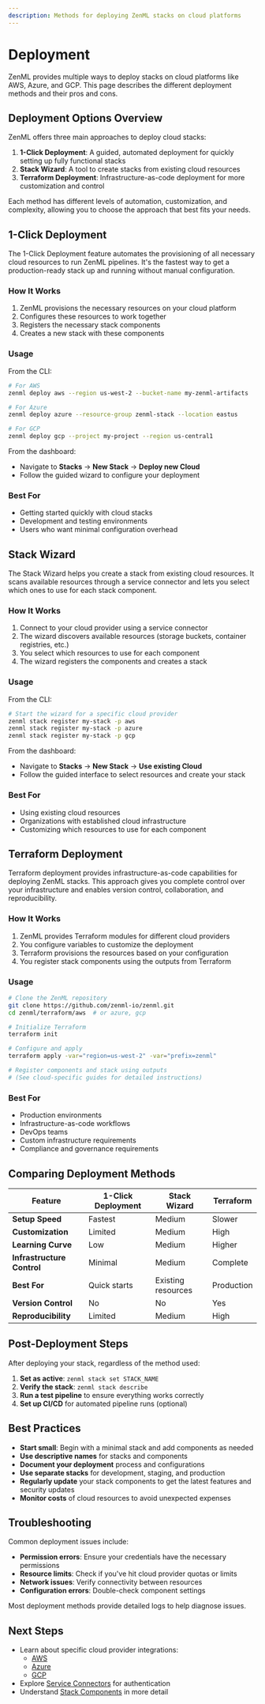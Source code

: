 ```yaml
---
description: Methods for deploying ZenML stacks on cloud platforms
---
```


# Deployment

ZenML provides multiple ways to deploy stacks on cloud platforms like AWS, Azure, and GCP. This page describes the different deployment methods and their pros and cons.

## Deployment Options Overview

ZenML offers three main approaches to deploy cloud stacks:

1. **1-Click Deployment**: A guided, automated deployment for quickly setting up fully functional stacks
2. **Stack Wizard**: A tool to create stacks from existing cloud resources
3. **Terraform Deployment**: Infrastructure-as-code deployment for more customization and control

Each method has different levels of automation, customization, and complexity, allowing you to choose the approach that best fits your needs.

## 1-Click Deployment

The 1-Click Deployment feature automates the provisioning of all necessary cloud resources to run ZenML pipelines. It's the fastest way to get a production-ready stack up and running without manual configuration.

### How It Works

1. ZenML provisions the necessary resources on your cloud platform
2. Configures these resources to work together
3. Registers the necessary stack components
4. Creates a new stack with these components

### Usage

From the CLI:

```bash
# For AWS
zenml deploy aws --region us-west-2 --bucket-name my-zenml-artifacts

# For Azure
zenml deploy azure --resource-group zenml-stack --location eastus

# For GCP
zenml deploy gcp --project my-project --region us-central1
```

From the dashboard:
- Navigate to **Stacks** → **New Stack** → **Deploy new Cloud**
- Follow the guided wizard to configure your deployment

### Best For

- Getting started quickly with cloud stacks
- Development and testing environments
- Users who want minimal configuration overhead

## Stack Wizard

The Stack Wizard helps you create a stack from existing cloud resources. It scans available resources through a service connector and lets you select which ones to use for each stack component.

### How It Works

1. Connect to your cloud provider using a service connector
2. The wizard discovers available resources (storage buckets, container registries, etc.)
3. You select which resources to use for each component
4. The wizard registers the components and creates a stack

### Usage

From the CLI:

```bash
# Start the wizard for a specific cloud provider
zenml stack register my-stack -p aws
zenml stack register my-stack -p azure
zenml stack register my-stack -p gcp
```

From the dashboard:
- Navigate to **Stacks** → **New Stack** → **Use existing Cloud**
- Follow the guided interface to select resources and create your stack

### Best For

- Using existing cloud resources
- Organizations with established cloud infrastructure
- Customizing which resources to use for each component

## Terraform Deployment

Terraform deployment provides infrastructure-as-code capabilities for deploying ZenML stacks. This approach gives you complete control over your infrastructure and enables version control, collaboration, and reproducibility.

### How It Works

1. ZenML provides Terraform modules for different cloud providers
2. You configure variables to customize the deployment
3. Terraform provisions the resources based on your configuration
4. You register stack components using the outputs from Terraform

### Usage

```bash
# Clone the ZenML repository
git clone https://github.com/zenml-io/zenml.git
cd zenml/terraform/aws  # or azure, gcp

# Initialize Terraform
terraform init

# Configure and apply
terraform apply -var="region=us-west-2" -var="prefix=zenml"

# Register components and stack using outputs
# (See cloud-specific guides for detailed instructions)
```

### Best For

- Production environments
- Infrastructure-as-code workflows
- DevOps teams
- Custom infrastructure requirements
- Compliance and governance requirements

## Comparing Deployment Methods

| Feature | 1-Click Deployment | Stack Wizard | Terraform |
|---------|-------------------|--------------|-----------|
| **Setup Speed** | Fastest | Medium | Slower |
| **Customization** | Limited | Medium | High |
| **Learning Curve** | Low | Medium | Higher |
| **Infrastructure Control** | Minimal | Medium | Complete |
| **Best For** | Quick starts | Existing resources | Production |
| **Version Control** | No | No | Yes |
| **Reproducibility** | Limited | Medium | High |

## Post-Deployment Steps

After deploying your stack, regardless of the method used:

1. **Set as active**: `zenml stack set STACK_NAME`
2. **Verify the stack**: `zenml stack describe`
3. **Run a test pipeline** to ensure everything works correctly
4. **Set up CI/CD** for automated pipeline runs (optional)

## Best Practices

- **Start small**: Begin with a minimal stack and add components as needed
- **Use descriptive names** for stacks and components
- **Document your deployment** process and configurations
- **Use separate stacks** for development, staging, and production
- **Regularly update** your stack components to get the latest features and security updates
- **Monitor costs** of cloud resources to avoid unexpected expenses

## Troubleshooting

Common deployment issues include:

- **Permission errors**: Ensure your credentials have the necessary permissions
- **Resource limits**: Check if you've hit cloud provider quotas or limits
- **Network issues**: Verify connectivity between resources
- **Configuration errors**: Double-check component settings

Most deployment methods provide detailed logs to help diagnose issues.

## Next Steps

- Learn about specific cloud provider integrations:
  - [AWS](aws.md)
  - [Azure](azure.md)
  - [GCP](gcp.md)
- Explore [Service Connectors](service_connectors.md) for authentication
- Understand [Stack Components](stack_components.md) in more detail 